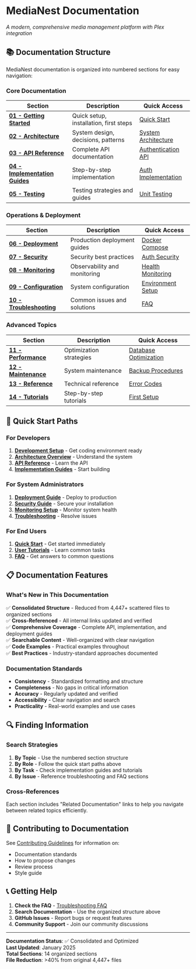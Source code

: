 # MediaNest Documentation

_A modern, comprehensive media management platform with Plex integration_

## 📚 Documentation Structure

MediaNest documentation is organized into numbered sections for easy navigation:

### Core Documentation

| Section                                                                | Description                            | Quick Access                                                        |
| ---------------------------------------------------------------------- | -------------------------------------- | ------------------------------------------------------------------- |
| **[01 - Getting Started](./01-getting-started/README.md)**             | Quick setup, installation, first steps | [Quick Start](./01-getting-started/quick-start.md)                  |
| **[02 - Architecture](./02-architecture/README.md)**                   | System design, decisions, patterns     | [System Architecture](./02-architecture/system-architecture.md)     |
| **[03 - API Reference](./03-api-reference/README.md)**                 | Complete API documentation             | [Authentication API](./03-api-reference/authentication-api.md)      |
| **[04 - Implementation Guides](./04-implementation-guides/README.md)** | Step-by-step implementation            | [Auth Implementation](./04-implementation-guides/authentication.md) |
| **[05 - Testing](./05-testing/README.md)**                             | Testing strategies and guides          | [Unit Testing](./05-testing/unit-testing.md)                        |

### Operations & Deployment

| Section                                                    | Description                  | Quick Access                                              |
| ---------------------------------------------------------- | ---------------------------- | --------------------------------------------------------- |
| **[06 - Deployment](./06-deployment/README.md)**           | Production deployment guides | [Docker Compose](./06-deployment/docker-compose.md)       |
| **[07 - Security](./07-security/README.md)**               | Security best practices      | [Auth Security](./07-security/authentication.md)          |
| **[08 - Monitoring](./08-monitoring/README.md)**           | Observability and monitoring | [Health Monitoring](./08-monitoring/health-monitoring.md) |
| **[09 - Configuration](./09-configuration/README.md)**     | System configuration         | [Environment Setup](./09-configuration/environment.md)    |
| **[10 - Troubleshooting](./10-troubleshooting/README.md)** | Common issues and solutions  | [FAQ](./10-troubleshooting/faq.md)                        |

### Advanced Topics

| Section                                            | Description             | Quick Access                                          |
| -------------------------------------------------- | ----------------------- | ----------------------------------------------------- |
| **[11 - Performance](./11-performance/README.md)** | Optimization strategies | [Database Optimization](./11-performance/database.md) |
| **[12 - Maintenance](./12-maintenance/README.md)** | System maintenance      | [Backup Procedures](./12-maintenance/backups.md)      |
| **[13 - Reference](./13-reference/README.md)**     | Technical reference     | [Error Codes](./13-reference/error-codes.md)          |
| **[14 - Tutorials](./14-tutorials/README.md)**     | Step-by-step tutorials  | [First Setup](./14-tutorials/first-setup.md)          |

## 🚀 Quick Start Paths

### For Developers

1. **[Development Setup](./01-getting-started/development-setup.md)** - Get coding environment ready
2. **[Architecture Overview](./02-architecture/system-architecture.md)** - Understand the system
3. **[API Reference](./03-api-reference/README.md)** - Learn the API
4. **[Implementation Guides](./04-implementation-guides/README.md)** - Start building

### For System Administrators

1. **[Deployment Guide](./06-deployment/README.md)** - Deploy to production
2. **[Security Guide](./07-security/README.md)** - Secure your installation
3. **[Monitoring Setup](./08-monitoring/README.md)** - Monitor system health
4. **[Troubleshooting](./10-troubleshooting/README.md)** - Resolve issues

### For End Users

1. **[Quick Start](./01-getting-started/quick-start.md)** - Get started immediately
2. **[User Tutorials](./14-tutorials/README.md)** - Learn common tasks
3. **[FAQ](./10-troubleshooting/faq.md)** - Get answers to common questions

## 📋 Documentation Features

### What's New in This Documentation

✅ **Consolidated Structure** - Reduced from 4,447+ scattered files to organized sections  
✅ **Cross-Referenced** - All internal links updated and verified  
✅ **Comprehensive Coverage** - Complete API, implementation, and deployment guides  
✅ **Searchable Content** - Well-organized with clear navigation  
✅ **Code Examples** - Practical examples throughout  
✅ **Best Practices** - Industry-standard approaches documented

### Documentation Standards

- **Consistency** - Standardized formatting and structure
- **Completeness** - No gaps in critical information
- **Accuracy** - Regularly updated and verified
- **Accessibility** - Clear navigation and search
- **Practicality** - Real-world examples and use cases

## 🔍 Finding Information

### Search Strategies

1. **By Topic** - Use the numbered section structure
2. **By Role** - Follow the quick start paths above
3. **By Task** - Check implementation guides and tutorials
4. **By Issue** - Reference troubleshooting and FAQ sections

### Cross-References

Each section includes "Related Documentation" links to help you navigate between related topics efficiently.

## 📝 Contributing to Documentation

See [Contributing Guidelines](./CONTRIBUTING.md) for information on:

- Documentation standards
- How to propose changes
- Review process
- Style guide

## 📞 Getting Help

1. **Check the FAQ** - [Troubleshooting FAQ](./10-troubleshooting/faq.md)
2. **Search Documentation** - Use the organized structure above
3. **GitHub Issues** - Report bugs or request features
4. **Community Support** - Join our community discussions

---

**Documentation Status**: ✅ Consolidated and Optimized  
**Last Updated**: January 2025  
**Total Sections**: 14 organized sections  
**File Reduction**: >40% from original 4,447+ files

